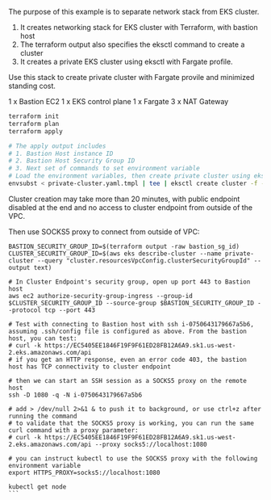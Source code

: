 
The purpose of this example is to separate network stack from EKS cluster.
1. It creates networking stack for EKS cluster with Terraform, with bastion host
2. The terraform output also specifies the eksctl command to create a cluster
3. It creates a private EKS cluster using eksctl with Fargate profile. 

Use this stack to create private cluster with Fargate provile and minimized standing cost.

1 x Bastion EC2
1 x EKS control plane
1 x Fargate 
3 x NAT Gateway

```sh
terraform init
terraform plan
terraform apply

# The apply output includes
# 1. Bastion Host instance ID
# 2. Bastion Host Security Group ID
# 3. Next set of commands to set environment variable
# Load the environment variables, then create private cluster using eksctl
envsubst < private-cluster.yaml.tmpl | tee | eksctl create cluster -f -
```
Cluster creation may take more than 20 minutes, with public endpoint disabled at the end and no access to cluster endpoint from outside of the VPC. 

Then use SOCKS5 proxy to connect from outside of VPC: 

``````
BASTION_SECURITY_GROUP_ID=$(terraform output -raw bastion_sg_id)
CLUSTER_SECURITY_GROUP_ID=$(aws eks describe-cluster --name private-cluster --query "cluster.resourcesVpcConfig.clusterSecurityGroupId" --output text)
 
# In Cluster Endpoint's security group, open up port 443 to Bastion host
aws ec2 authorize-security-group-ingress --group-id $CLUSTER_SECURITY_GROUP_ID --source-group $BASTION_SECURITY_GROUP_ID --protocol tcp --port 443
 
# Test with connecting to Bastion host with ssh i-0750643179667a5b6, assuming .ssh/config file is configured as above. From the bastion host, you can test:
# curl -k https://EC5405EE1846F19F9F61ED28FB12A6A9.sk1.us-west-2.eks.amazonaws.com/api  
# if you get an HTTP response, even an error code 403, the bastion host has TCP connectivity to cluster endpoint
 
# then we can start an SSH session as a SOCKS5 proxy on the remote host
ssh -D 1080 -q -N i-0750643179667a5b6
 
# add > /dev/null 2>&1 & to push it to background, or use ctrl+z after running the command
# to validate that the SOCKS5 proxy is working, you can run the same curl command with a proxy parameter:
# curl -k https://EC5405EE1846F19F9F61ED28FB12A6A9.sk1.us-west-2.eks.amazonaws.com/api --proxy socks5://localhost:1080
 
# you can instruct kubectl to use the SOCKS5 proxy with the following environment variable
export HTTPS_PROXY=socks5://localhost:1080
 
kubectl get node
```